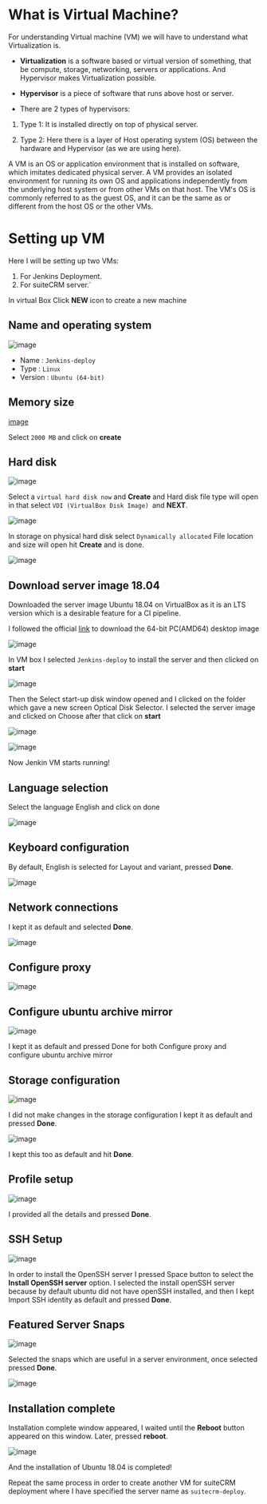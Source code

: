 # What is Virtual Machine? 

For understanding Virtual machine (VM) we will have to understand what Virtualization is. 

- **Virtualization** is a software based or virtual version of something, that be compute, storage, networking, servers or applications. And Hypervisor makes Virtualization possible. 

- **Hypervisor** is a piece of software that runs above host or server. 

- There are 2 types of hypervisors: 

1. Type 1: It is installed directly on top of physical server. 

2. Type 2: Here there is a layer of Host operating system (OS) between the hardware and Hypervisor (as we are using here). 

A VM is an OS or application environment that is installed on software, which imitates dedicated physical server. A VM provides an isolated environment for running its own OS and applications independently from the underlying host system or from other VMs on that host. The VM's OS is commonly referred to as the guest OS, and it can be the same as or different from the host OS or the other VMs. 
   
# Setting up VM
Here I will be setting up two VMs:

1. For Jenkins Deployment.
2. For suiteCRM server.`

In virtual Box Click **NEW** icon to create a new machine

## Name and operating system 

![image](/pictures/os.png)

- Name : `Jenkins-deploy`
- Type : `Linux`
- Version : `Ubuntu (64-bit)`
## Memory size 

[image](/pictures/2.png) 

Select `2000 MB` and click on **create** 

## Hard disk 

![image](/pictures/3.png) 

Select a `virtual hard disk now` and **Create** and Hard disk file type will open in that select `VDI (VirtualBox Disk Image) `and **NEXT**. 

![image](/pictures/js.png) 

In storage on physical hard disk select `Dynamically allocated` File location and size will open hit **Create** and is done. 

![image](/pictures/2021-06-29_19-41.png) 

## Download server image 18.04 

Downloaded the server image Ubuntu 18.04 on VirtualBox as it is an LTS version which is a desirable feature for a CI pipeline.  

I followed the official [link](https://releases.ubuntu.com/18.04/) to download the 64-bit PC(AMD64) desktop image  

![image](/pictures/desktop.png) 

In VM box I selected `Jenkins-deploy` to install the server and then clicked on **start** 

![image](/pictures/mark.png) 

Then the Select start-up disk window opened and I clicked on the folder which gave a new screen Optical Disk Selector. I selected the server image and clicked on Choose after that click on **start** 

![image](/pictures/optical.png) 

![image](/pictures/8.png) 

Now Jenkin VM starts running! 

## Language selection 

Select the language English and click on done 

![image](/pictures/9.png) 

## Keyboard configuration 

By default, English is selected for Layout and variant, pressed **Done**. 

![image](/pictures/10.png) 

## Network connections 

I kept it as default and selected **Done**. 

![image](/pictures/11.png) 

## Configure proxy  

![image](/pictures/12.png) 

## Configure ubuntu archive mirror 

![image](/pictures/13.png) 

I kept it as default and pressed Done for both Configure proxy and configure ubuntu archive mirror  

## Storage configuration 

![image](/pictures/14.png) 

I did not make changes in the storage configuration I kept it as default and pressed **Done**. 

![image](/pictures/15.png) 

I kept this too as default and hit **Done**. 

## Profile setup 

![image](/pictures/17.png) 

I provided all the details and pressed **Done**. 

## SSH Setup 

![image](/pictures/18.png) 

In order to install the OpenSSH server I pressed Space button to select the **Install OpenSSH server** option. I selected the install openSSH server because by default ubuntu did not have openSSH installed, and then I kept Import SSH identity as default and pressed **Done**. 

## Featured Server Snaps 

![image](/pictures/19.png)  

Selected the snaps which are useful in a server environment, once selected pressed **Done**. 

![image](/pictures/20.png) 

## Installation complete 

Installation complete window appeared, I waited until the **Reboot** button appeared on this window. Later, pressed **reboot**. 

![image](/pictures/21.png) 

And the installation of Ubuntu 18.04 is completed! 

Repeat the same process in order to create another VM for suiteCRM deployment where I have specified the server name as `suitecrm-deploy`. 

 
 
 

 